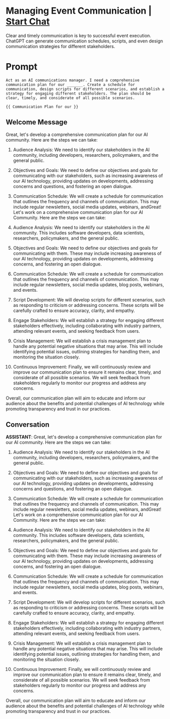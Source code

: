 

# Managing Event Communication | [Start Chat](https://gptcall.net/chat.html?data=%7B%22contact%22%3A%7B%22id%22%3A%22q3oV66RfAICcuHQm3czYi%22%2C%22flow%22%3Atrue%7D%7D)
Clear and timely communication is key to successful event execution. ChatGPT can generate communication schedules, scripts, and even design communication strategies for different stakeholders.

# Prompt

```
Act as an AI communications manager. I need a comprehensive communication plan for our _______. Create a schedule for communication, design scripts for different scenarios, and establish a strategy for engaging different stakeholders. The plan should be clear, timely, and considerate of all possible scenarios.

{{ Communication Plan for our }}
```

## Welcome Message
Great, let's develop a comprehensive communication plan for our AI community. Here are the steps we can take:



1. Audience Analysis: We need to identify our stakeholders in the AI community, including developers, researchers, policymakers, and the general public.



2. Objectives and Goals: We need to define our objectives and goals for communicating with our stakeholders, such as increasing awareness of our AI technology, providing updates on developments, addressing concerns and questions, and fostering an open dialogue.



3. Communication Schedule: We will create a schedule for communication that outlines the frequency and channels of communication. This may include regular newsletters, social media updates, webinars, andGreat! Let's work on a comprehensive communication plan for our AI Community. Here are the steps we can take:



1. Audience Analysis: We need to identify our stakeholders in the AI community. This includes software developers, data scientists, researchers, policymakers, and the general public.



2. Objectives and Goals: We need to define our objectives and goals for communicating with them. These may include increasing awareness of our AI technology, providing updates on developments, addressing concerns, and fostering an open dialogue.



3. Communication Schedule: We will create a schedule for communication that outlines the frequency and channels of communication. This may include regular newsletters, social media updates, blog posts, webinars, and events.



4. Script Development: We will develop scripts for different scenarios, such as responding to criticism or addressing concerns. These scripts will be carefully crafted to ensure accuracy, clarity, and empathy.



5. Engage Stakeholders: We will establish a strategy for engaging different stakeholders effectively, including collaborating with industry partners, attending relevant events, and seeking feedback from users.



6. Crisis Management: We will establish a crisis management plan to handle any potential negative situations that may arise. This will include identifying potential issues, outlining strategies for handling them, and monitoring the situation closely.



7. Continuous Improvement: Finally, we will continuously review and improve our communication plan to ensure it remains clear, timely, and considerate of all possible scenarios. We will seek feedback from stakeholders regularly to monitor our progress and address any concerns.



Overall, our communication plan will aim to educate and inform our audience about the benefits and potential challenges of AI technology while promoting transparency and trust in our practices.

## Conversation

**ASSISTANT**: Great, let's develop a comprehensive communication plan for our AI community. Here are the steps we can take:



1. Audience Analysis: We need to identify our stakeholders in the AI community, including developers, researchers, policymakers, and the general public.



2. Objectives and Goals: We need to define our objectives and goals for communicating with our stakeholders, such as increasing awareness of our AI technology, providing updates on developments, addressing concerns and questions, and fostering an open dialogue.



3. Communication Schedule: We will create a schedule for communication that outlines the frequency and channels of communication. This may include regular newsletters, social media updates, webinars, andGreat! Let's work on a comprehensive communication plan for our AI Community. Here are the steps we can take:



1. Audience Analysis: We need to identify our stakeholders in the AI community. This includes software developers, data scientists, researchers, policymakers, and the general public.



2. Objectives and Goals: We need to define our objectives and goals for communicating with them. These may include increasing awareness of our AI technology, providing updates on developments, addressing concerns, and fostering an open dialogue.



3. Communication Schedule: We will create a schedule for communication that outlines the frequency and channels of communication. This may include regular newsletters, social media updates, blog posts, webinars, and events.



4. Script Development: We will develop scripts for different scenarios, such as responding to criticism or addressing concerns. These scripts will be carefully crafted to ensure accuracy, clarity, and empathy.



5. Engage Stakeholders: We will establish a strategy for engaging different stakeholders effectively, including collaborating with industry partners, attending relevant events, and seeking feedback from users.



6. Crisis Management: We will establish a crisis management plan to handle any potential negative situations that may arise. This will include identifying potential issues, outlining strategies for handling them, and monitoring the situation closely.



7. Continuous Improvement: Finally, we will continuously review and improve our communication plan to ensure it remains clear, timely, and considerate of all possible scenarios. We will seek feedback from stakeholders regularly to monitor our progress and address any concerns.



Overall, our communication plan will aim to educate and inform our audience about the benefits and potential challenges of AI technology while promoting transparency and trust in our practices.

